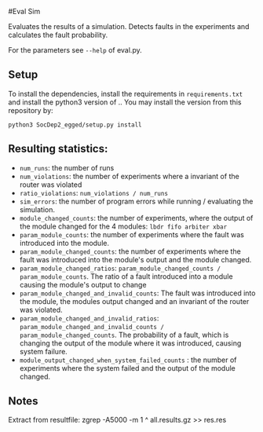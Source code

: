 #Eval Sim

Evaluates the results of a simulation. Detects faults in the experiments and calculates the fault probability.

 For the parameters see `--help` of eval.py.

## Setup
 To install the dependencies, install the requirements in `requirements.txt` and install the python3 version 
 of .. You may install the version from this repository by:
 ```
 python3 SocDep2_egged/setup.py install
 ```


## Resulting statistics:

 - `num_runs`: the number of runs
 - `num_violations`: the number of experiments where a invariant of the router was violated
 -  `ratio_violations`: `num_violations / num_runs`
 -  `sim_errors`: the number of program errors while running / evaluating the simulation.
 -  `module_changed_counts`: the number of experiments, where the output of the module changed for the 4 modules: `lbdr fifo arbiter xbar`
 -  `param_module_counts`: the number of experiments where the fault was introduced into the module.
 -  `param_module_changed_counts`: the number of experiments where the fault was introduced into the module's output and the module changed.
 -  `param_module_changed_ratios`:  `param_module_changed_counts / param_module_counts`. The ratio of a fault introduced into a module causing the module's output to change
 -  `param_module_changed_and_invalid_counts`: The fault was introduced into the module, the modules output changed and an invariant of the router was violated.
 -  `param_module_changed_and_invalid_ratios`: `param_module_changed_and_invalid_counts / param_module_changed_counts`. The probability of a fault, which is changing the output of the module where it was introduced, causing system failure.
 -  `module_output_changed_when_system_failed_counts` : the number of experiments where the system failed and the output of the module changed.

## Notes
Extract from resultfile:
 zgrep -A5000 -m 1 ^<id> all.results.gz >> res.res